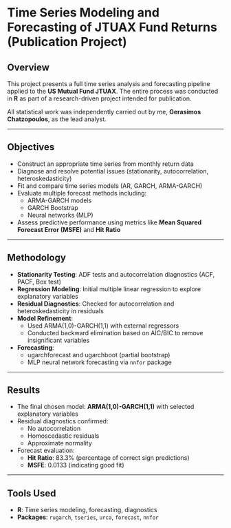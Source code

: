# Time Series Modeling and Forecasting of JTUAX Fund Returns (Publication Project)

## Overview

This project presents a full time series analysis and forecasting pipeline applied to the **US Mutual Fund JTUAX**. The entire process was conducted in **R** as part of a research-driven project intended for publication.

All statistical work was independently carried out by me, **Gerasimos Chatzopoulos**, as the lead analyst.

---

## Objectives

- Construct an appropriate time series from monthly return data
- Diagnose and resolve potential issues (stationarity, autocorrelation, heteroskedasticity)
- Fit and compare time series models (AR, GARCH, ARMA-GARCH)
- Evaluate multiple forecast methods including:
  - ARMA-GARCH models
  - GARCH Bootstrap
  - Neural networks (MLP)
- Assess predictive performance using metrics like **Mean Squared Forecast Error (MSFE)** and **Hit Ratio**

---

## Methodology

- **Stationarity Testing**: ADF tests and autocorrelation diagnostics (ACF, PACF, Box test)
- **Regression Modeling**: Initial multiple linear regression to explore explanatory variables
- **Residual Diagnostics**: Checked for autocorrelation and heteroskedasticity in residuals
- **Model Refinement**:
  - Used ARMA(1,0)-GARCH(1,1) with external regressors
  - Conducted backward elimination based on AIC/BIC to remove insignificant variables
- **Forecasting**:
  - ugarchforecast and ugarchboot (partial bootstrap)
  - MLP neural network forecasting via `nnfor` package

---

## Results

- The final chosen model: **ARMA(1,0)-GARCH(1,1)** with selected explanatory variables
- Residual diagnostics confirmed:
  - No autocorrelation
  - Homoscedastic residuals
  - Approximate normality
- Forecast evaluation:
  - **Hit Ratio**: 83.3% (percentage of correct sign predictions)
  - **MSFE**: 0.0133 (indicating good fit)

---

## Tools Used

- **R**: Time series modeling, forecasting, diagnostics
- **Packages**: `rugarch`, `tseries`, `urca`, `forecast`, `nnfor`
